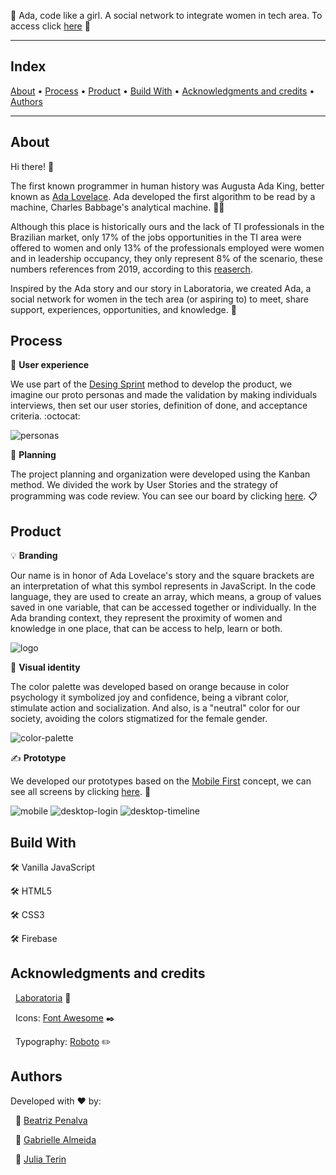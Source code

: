 🌟 Ada, code like a girl. A social network to integrate women in tech area. To access click [here](https://ada-social-network.web.app) 🌟

---

## Index

<p>
 <a href="#about">About</a> •
 <a href="#process">Process</a> •
 <a href="#product">Product</a> • 
 <a href="#build-with">Build With</a> • 
 <a href="#acknowledgments-and-credits">Acknowledgments and credits</a> • 
 <a href="#authors">Authors</a>
</p>

---

## About
Hi there! 👋 

The first known programmer in human history was Augusta Ada King, better known as [Ada Lovelace](https://pt.wikipedia.org/wiki/Ada_Lovelace). Ada developed the first algorithm to be read by a machine, Charles Babbage's analytical machine. 👩‍💻

Although this place is historically ours and the lack of TI professionals in the Brazilian market, only 17% of the jobs opportunities in the TI area were offered to women and only 13% of the professionals employed were women and in leadership occupancy, they only represent 8% of the scenario, these numbers references from 2019, according to this [reaserch](https://economia.uol.com.br/noticias/redacao/2020/10/06/mulheres-avancam-na-area-de-tecnologia-mas-diferenca-de-salarios-aumenta.htm?cmpid=copiaecola).

Inspired by the Ada story and our story in Laboratoria, we created Ada, a social network for women in the tech area (or aspiring to) to meet, share support, experiences, opportunities, and knowledge. 💪

## Process

🔎 **User experience**

We use part of the [Desing Sprint](https://www.youtube.com/watch?v=aWQUSiOZ0x8&feature=emb_title) method to develop the product, we imagine our proto personas and made the validation by making individuals interviews, then set our user stories, definition of done, and acceptance criteria. :octocat: 

![personas](./src/img/personas.svg)

📆 **Planning**

The project planning and organization were developed using the Kanban method. We divided the work by User Stories and the strategy of programming was code review. You can see our board by clicking [here](https://trello.com/b/0PEjsA2s/ada-rede-social). 📋

## Product

💡 **Branding**

Our name is in honor of Ada Lovelace's story and the square brackets are an interpretation of what this symbol represents in JavaScript. In the code language, they are used to create an array, which means, a group of values saved in one variable, that can be accessed together or individually. In the Ada branding context, they represent the proximity of women and knowledge in one place, that can be access to help, learn or both. 

![logo](./src/img/logo.png)

🎨 **Visual identity**

The color palette was developed based on orange because in color psychology it symbolized joy and confidence, being a vibrant color, stimulate action and socialization. And also, is a "neutral" color for our society, avoiding the colors stigmatized for the female gender. 

![color-palette](./src/img/color-palette.svg)

✍️ **Prototype**

We developed our prototypes based on the [Mobile First](https://medium.com/@Vincentxia77/what-is-mobile-first-design-why-its-important-how-to-make-it-7d3cf2e29d00) concept, we can see all screens by clicking [here](https://www.figma.com/file/67H6oBRw0TqcV3gYmzqInr/Ada-Social-Network?node-id=402%3A2). 📱

![mobile](./src/img/mobile.png)
![desktop-login](./src/img/desktop-login.svg)
![desktop-timeline](./src/img/desktop-timeline.svg)

## Build With

🛠 Vanilla JavaScript
&nbsp;

🛠 HTML5
&nbsp;

🛠 CSS3
&nbsp;

🛠 Firebase
&nbsp;

## Acknowledgments and credits

&nbsp;
[Laboratoria](https://www.laboratoria.la/) 💛

&nbsp;
Icons: [Font Awesome](https://fontawesome.com/) ✒️

&nbsp;
Typography: [Roboto](https://fonts.google.com/specimen/Roboto?) ✏️

## Authors

Developed with ❤️ by:

&nbsp;
🦸 [Beatriz Penalva](https://github.com/beatrizpenalva)

&nbsp;
🦸 [Gabrielle Almeida](https://github.com/GabrielleAlmeida)

&nbsp;
🦸 [Julia Terin](https://github.com/JuliaTerin) 

